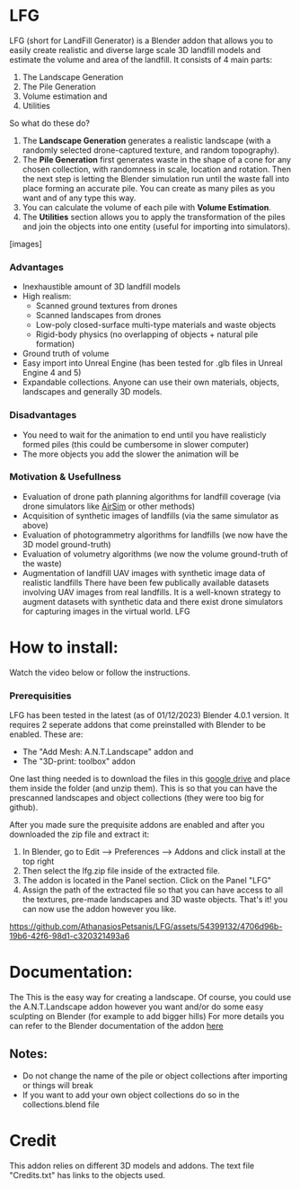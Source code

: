 # LFG
LFG (short for LandFill Generator) is a Blender addon that allows you to easily create realistic and diverse large scale 3D landfill models and estimate the volume and area of the landfill.
It consists of 4 main parts:
  1) The Landscape Generation
  2) The Pile Generation
  3) Volume estimation and
  4) Utilities

So what do these do?
1) The **Landscape Generation** generates a realistic landscape (with a randomly selected drone-captured texture, and random topography).
2) The **Pile Generation** first generates waste in the shape of a cone for any chosen collection, with randomness in scale, location and rotation. Then the next step is letting the Blender simulation run until the waste fall into place forming an accurate pile. You can create as many piles as you want and of any type this way.
3) You can calculate the volume of each pile with **Volume Estimation**.
4) The **Utilities** section allows you to apply the transformation of the piles and join the objects into one entity (useful for importing into simulators).

[images] 

### Advantages
  - Inexhaustible amount of 3D landfill models
  - High realism:
    - Scanned ground textures from drones
    - Scanned landscapes from drones
    - Low-poly closed-surface multi-type materials and waste objects
    - Rigid-body physics (no overlapping of objects + natural pile formation)
  - Ground truth of volume
  - Easy import into Unreal Engine (has been tested for .glb files in Unreal Engine 4 and 5)
  - Expandable collections. Anyone can use their own materials, objects, landscapes and generally 3D models.

### Disadvantages
  - You need to wait for the animation to end until you have realisticly formed piles (this could be cumbersome in slower computer)
  - The more objects you add the slower the animation will be

### Motivation & Usefullness
  - Evaluation of drone path planning algorithms for landfill coverage (via drone simulators like [AirSim]([url](https://github.com/microsoft/AirSim)) or other methods)
  - Acquisition of synthetic images of landfills (via the same simulator as above)
  - Evaluation of photogrammetry algorithms for landfills (we now have the 3D model ground-truth)
  - Evaluation of volumetry algorithms (we now the volume ground-truth of the waste)
  - Augmentation of landfill UAV images with synthetic image data of realistic landfills
There have been few publically available datasets involving UAV images from real landfills. It is a well-known strategy to augment datasets with synthetic data and there exist drone simulators for capturing images in the virtual world. LFG 


# How to install:
Watch the video below or follow the instructions. 

### Prerequisities
LFG has been tested in the latest (as of 01/12/2023) Blender 4.0.1 version.
It requires 2 seperate addons that come preinstalled with Blender to be enabled. These are:
  - The "Add Mesh: A.N.T.Landscape" addon and
  - The "3D-print: toolbox" addon

One last thing needed is to download the files in this [google drive](https://drive.google.com/drive/folders/1ZYW_dM9MNbglxhVGaa26qd7RBJJUuXMa?usp=sharing) and place them inside the folder (and unzip them). This is so that you can have the prescanned landscapes and object collections (they were too big for github).


After you made sure the prequisite addons are enabled and after you downloaded the zip file and extract it:
  1) In Blender, go to Edit --> Preferences --> Addons and click install at the top right 
  2) Then select the lfg.zip file inside of the extracted file.
  3) The addon is located in the Panel section. Click on the Panel "LFG"
  4) Assign the path of the extracted file so that you can have access to all the textures, pre-made landscapes and 3D waste objects.
That's it! you can now use the addon however you like.


https://github.com/AthanasiosPetsanis/LFG/assets/54399132/4706d96b-19b6-42f6-98d1-c320321493a6


# Documentation:
The
This is the easy way for creating a landscape. Of course, you could use the A.N.T.Landscape addon however you want and/or do some easy sculpting on Blender (for example to add bigger hills)
For more details you can refer to the Blender documentation of the addon [here](url)

## Notes:
  - Do not change the name of the pile or object collections after importing or things will break
  - If you want to add your own object collections do so in the collections.blend file 

# Credit
This addon relies on different 3D models and addons. The text file "Credits.txt" has links to the objects used.
